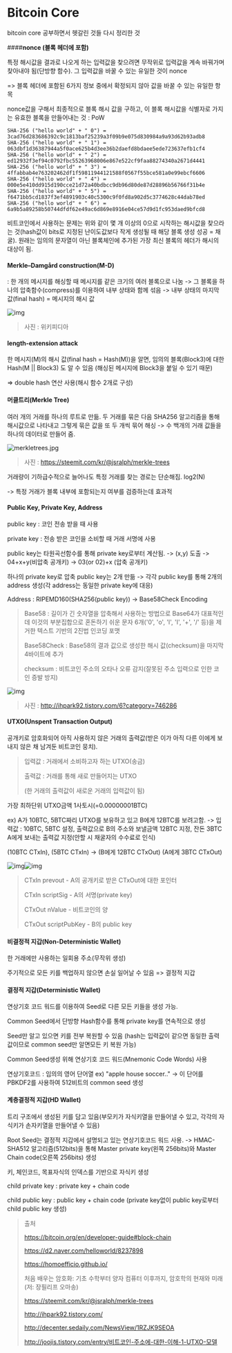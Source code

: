 # Bitcoin Core

bitcoin core 공부하면서 헷갈린 것들 다시 정리한 것  

  

####**nonce (블록 헤더에 포함)**

특정 해시값을 결과로 나오게 하는 입력값을 찾으려면 무작위로 입력값을 계속 바꿔가며 찾아내야 됨(단방향 함수). 그 입력값을 바꿀 수 있는 유일한 것이 nonce

=> 블록 헤더에 포함된 6가지 정보 중에서 확정되지 않아 값을 바꿀 수 있는 유일한 항목

nonce값을 구해서 최종적으로 블록 해시 값을 구하고, 이 블록 해시값을 식별자로 가지는 유효한 블록을 만들어내는 것 : PoW

```
SHA-256 ("hello world" + " 0") = 3cad76d283686392c9c1813baf25239a3f09b9e075d830984a9a93d62b93adb8  
SHA-256 ("hello world" + " 1") = 063dbf1d36387944a5f0ace625b4d3ee36b2daefd8bdaee5ede723637efb1cf4  
SHA-256 ("hello world" + " 2") = ed12932f3ef94c0792fbc55263968006e867e522cf9faa88274340a2671d4441  
SHA-256 ("hello world" + " 3") = 4ffabbab4e763202462df1f59811944121588f0567f55bce581a0e99ebcf6606  
SHA-256 ("hello world" + " 4") = 000e5e410dd915d190cce21d72a40bdbcc9db96d80de87d28896b56766f31b4e  
SHA-256 ("hello world" + " 5") = f6471bb5cd1837f3ef4891903c40c5300c9f0fd8a902d5c3774628c44dab78ed  
SHA-256 ("hello world" + " 6") = 6a9b5a89258b50744dfdf62e49ac6d869e8916e04ce57d9d1fc953daed9bfcd8 
```

비트코인에서 사용하는 문제는 위와 같이 몇 개 이상의 0으로 시작하는 해시값을 찾으라는 것(hash값이 bits로 지정된 난이도값보다 작게 생성될 때 해당 블록 생성 성공 = 채굴). 원래는 임의의 문자열이 아닌 블록체인에 추가된 가장 최신 블록의 헤더가 해시의 대상이 됨.   

  

#### **Merkle–Damgård construction(M-D)**

: 한 개의 메시지를 해싱할 때 메시지를 같은 크기의 여러 블록으로 나눔 -> 그 블록을 하나의 압축함수(compress)를 이용하여 내부 상태와 함께 섞음 -> 내부 상태의 마지막 값(final hash) = 메시지의 해시 값 

![img](https://upload.wikimedia.org/wikipedia/commons/thumb/e/e4/WidePipeHashFunction.png/400px-WidePipeHashFunction.png)

> 사진 : 위키피디아  

  

#### **length-extension attack**

한 메시지(M)의 해시 값(final hash = Hash(M))을 알면, 임의의 블록(Block3)에 대한 Hash(M || Block3) 도 알 수 있음 (해싱된 메시지에 Block3을 붙일 수 있기 때문)

=> double hash 연산 사용(해시 함수 2개로 구성)  

  

#### **머클트리(Merkle Tree)**

여러 개의 거래를 하나의 루트로 만듦. 두 거래를 묶은 다음 SHA256 알고리즘을 통해 해시값으로 나타내고 그렇게 묶은 값을 또 두 개씩 묶어 해싱 -> 수 백개의 거래 값들을 하나의 데이터로 만들어 줌.

![merkletrees.jpg](https://steemitimages.com/DQmWGVz7bsHEV82SahKn6t3iVFdF7AaP3kah4kxtxxWMJBb/merkletrees.jpg)

>사진 : https://steemit.com/kr/@jsralph/merkle-trees

거래량이 기하급수적으로 늘어나도 특정 거래를 찾는 경로는 단순해짐. log2(N)

-> 특정 거래가 블록 내부에 포함되는지 여부를 검증하는데 효과적  

  

#### **Public Key, Private Key, Address**

public key : 코인 전송 받을 때 사용

private key : 전송 받은 코인을 소비할 때 거래 서명에 사용

public key는 타원곡선함수를 통해 private key로부터 계산됨. -> (x,y) 도출 -> 04+x+y(비압축 공개키) -> 03(or 02)+x (압축 공개키)

하나의 private key로 압축 public key는 2개 만듦 -> 각각 public key를 통해 2개의 address 생성(각 address는 동일한 private key에 대응)

Address : RIPEMD160(SHA256(public key)) -> Base58Check Encoding

> Base58 : 길이가 긴 숫자열을 압축해서 사용하는 방법으로 Base64가 대표적인데 이것의 부분집합으로 혼돈하기 쉬운 문자 6개('0', 'o', 'l', 'I', '+', '/' 등)을 제거한 텍스트 기반의 2진법 인코딩 포맷
>
> Base58Check : Base58의 결과 값으로 생성한 해시 값(checksum)을 마지막 4바이트에 추가
>
> checksum : 비트코인 주소의 오타나 오류 감지(잘못된 주소 입력으로 인한 코인 증발 방지)

![img](https://t1.daumcdn.net/cfile/tistory/99B42D465AC617160A)

> 사진 : http://ihpark92.tistory.com/6?category=746286  

  

#### UTXO(Unspent Transaction Output)

공개키로 암호화되어 아직 사용하지 않은 거래의 출력값(받은 이가 아직 다른 이에게 보내지 않은 채 남겨둔 비트코인 뭉치). 

> 입력값 : 거래에서 소비하고자 하는 UTXO(송금)
>
> 출력값 : 거래를 통해 새로 만들어지는 UTXO 
>
> (한 거래의 출력값이 새로운 거래의 입력값이 됨)

가장 최하단위 UTXO금액 1사토시(=0.00000001BTC)

ex) A가 10BTC, 5BTC짜리 UTXO를 보유하고 있고 B에게 12BTC를 보려고함. -> 입력값 : 10BTC, 5BTC 설정, 출력값으로 B의 주소와 보낼금액 12BTC 지정, 잔돈 3BTC A에게 보내는 출력값 지정(안할 시 채굴자의 수수료로 인식)

(10BTC CTxIn), (5BTC CTxIn) -> (B에게 12BTC CTxOut) (A에게 3BTC CTxOut)

![img](https://t1.daumcdn.net/cfile/tistory/9901D5455A6D67AA2A)![img](https://t1.daumcdn.net/cfile/tistory/993C8C475A6D628B11)

> CTxIn prevout - A의 공개키로 받은 CTxOut에 대한 포인터
>
> CTxIn scriptSig - A의 서명(private key)
>
> CTxOut nValue - 비트코인의 양
>
> CTxOut scriptPubKey - B의 public key



#### 비결정적 지갑(Non-Deterministic Wallet)

한 거래에만 사용하는 일회용 주소(무작위 생성)

주기적으로 모든 키를 백업하지 않으면 손실 일어날 수 있음 => 결정적 지갑



#### 결정적 지갑(Deterministic Wallet)

연상기호 코드 워드를 이용하여 Seed로 다른 모든 키들을 생성 가능.

Common Seed에서 단방향 Hash함수를 통해 private key를 연속적으로 생성

Seed만 알고 있으면 키를 전부 복원할 수 있음 (hash는 입력값이 같으면 동일한 출력값이므로 common seed만 알면모든 키 복원 가능)



Common Seed생성 위해 연상기호 코드 워드(Mnemonic Code Words) 사용

연상기호코드 : 임의의 영어 단어열 ex) "apple house soccer.." -> 이 단어를 PBKDF2를 사용하여 512비트의 common seed 생성



#### 계층결정적 지갑(HD Wallet)

트리 구조에서 생성된 키를 담고 있음(부모키가 자식키열을 만들어낼 수 있고, 각각의 자식키가 손자키열을 만들어낼 수 있음)

Root Seed는 결정적 지갑에서 설명되고 있는 연상기호코드 워드 사용. -> HMAC-SHA512 알고리즘(512bits)을 통해 Master private key(왼쪽 256bits)와 Master Chain code(오른쪽 256bits) 생성

키, 체인코드, 목표자식의 인덱스를 기반으로 자식키 생성

child private key : private key + chain code

child public key : public key + chain code (private key없이 public key로부터 child public key 생성)



> 출처
>
> https://bitcoin.org/en/developer-guide#block-chain
>
> https://d2.naver.com/helloworld/8237898
>
> https://homoefficio.github.io/
>
> 처음 배우는 암호화: 기초 수학부터 양자 컴퓨터 이후까지, 암호학의 현재와 미래 (저: 장필리프 오마송)
>
> https://steemit.com/kr/@jsralph/merkle-trees
>
> http://ihpark92.tistory.com/
>
> http://decenter.sedaily.com/NewsView/1RZJK9SEOA
>
> http://joojis.tistory.com/entry/비트코인-주소에-대한-이해-1-UTXO-모델